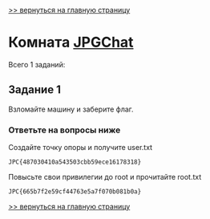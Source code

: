 [>> вернуться на главную страницу](https://github.com/BEPb/tryhackme/blob/master/README.md)

# Комната [JPGChat](https://tryhackme.com/r/room/jpgchat) 

Всего 1 заданий:
## Задание 1
Взломайте машину и заберите флаг.

### Ответьте на вопросы ниже
Создайте точку опоры и получите user.txt
```commandline
JPC{487030410a543503cbb59ece16178318}
```

Повысьте свои привилегии до root и прочитайте root.txt
```commandline
JPC{665b7f2e59cf44763e5a7f070b081b0a}
```

[>> вернуться на главную страницу](https://github.com/BEPb/tryhackme/blob/master/README.md)